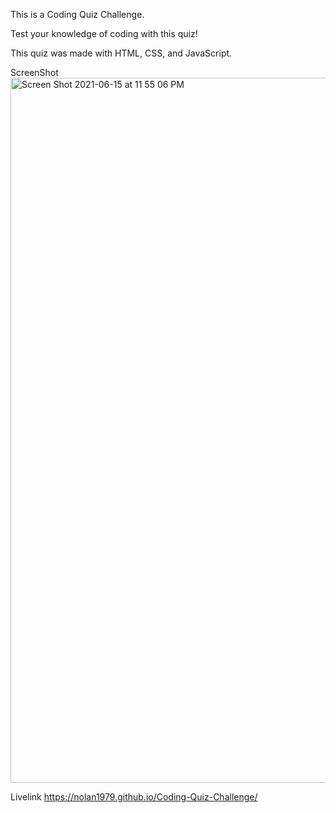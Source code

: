 This is a Coding Quiz Challenge.

Test your knowledge of coding with this quiz!

This quiz was made with HTML, CSS, and JavaScript.

ScreenShot<img width="1128" alt="Screen Shot 2021-06-15 at 11 55 06 PM" src="https://user-images.githubusercontent.com/53482411/122160249-3bfda800-ce35-11eb-9c40-2e857f2b7c60.png">



Livelink https://nolan1979.github.io/Coding-Quiz-Challenge/
